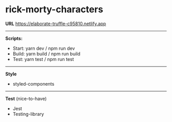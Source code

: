 # rick-morty-characters

**URL**
https://elaborate-truffle-c95810.netlify.app

****
**Scripts:**
- Start: yarn dev / npm run dev
- Build: yarn build / npm run build
- Test: yarn test / npm run test

****
**Style**
- styled-components

****
**Test** (nice-to-have)
- Jest
- Testing-library


